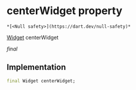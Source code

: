 


# centerWidget property




    *[<Null safety>](https://dart.dev/null-safety)*


[Widget](https://api.flutter.dev/flutter/widgets/Widget-class.html) centerWidget
  
_final_






## Implementation

```dart
final Widget centerWidget;


```








